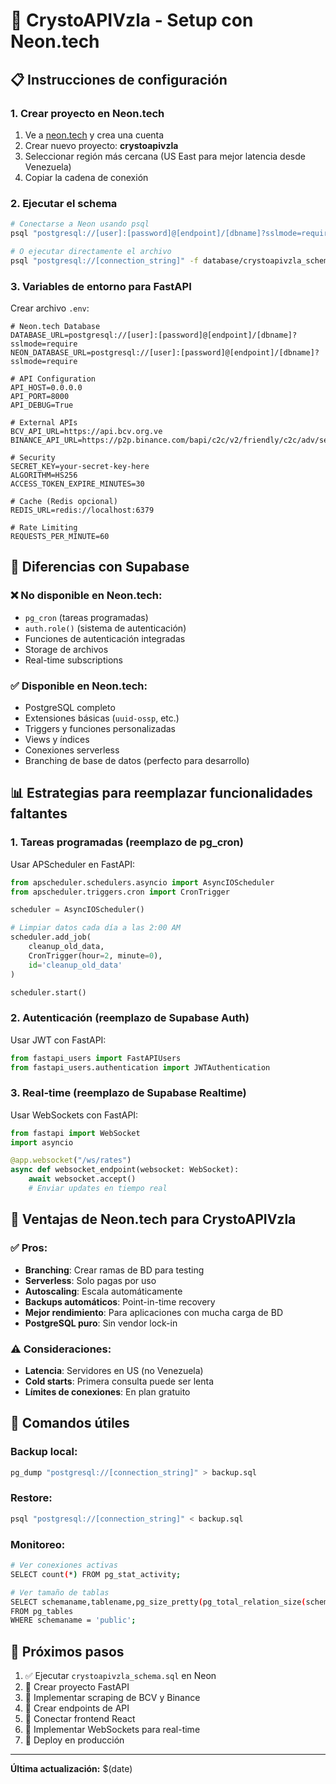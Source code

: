 # 🚀 CrystoAPIVzla - Setup con Neon.tech

## 📋 **Instrucciones de configuración**

### 1. **Crear proyecto en Neon.tech**
1. Ve a [neon.tech](https://neon.tech) y crea una cuenta
2. Crear nuevo proyecto: **crystoapivzla**
3. Seleccionar región más cercana (US East para mejor latencia desde Venezuela)
4. Copiar la cadena de conexión

### 2. **Ejecutar el schema**
```bash
# Conectarse a Neon usando psql
psql "postgresql://[user]:[password]@[endpoint]/[dbname]?sslmode=require"

# O ejecutar directamente el archivo
psql "postgresql://[connection_string]" -f database/crystoapivzla_schema.sql
```

### 3. **Variables de entorno para FastAPI**
Crear archivo `.env`:
```env
# Neon.tech Database
DATABASE_URL=postgresql://[user]:[password]@[endpoint]/[dbname]?sslmode=require
NEON_DATABASE_URL=postgresql://[user]:[password]@[endpoint]/[dbname]?sslmode=require

# API Configuration
API_HOST=0.0.0.0
API_PORT=8000
API_DEBUG=True

# External APIs
BCV_API_URL=https://api.bcv.org.ve
BINANCE_API_URL=https://p2p.binance.com/bapi/c2c/v2/friendly/c2c/adv/search

# Security
SECRET_KEY=your-secret-key-here
ALGORITHM=HS256
ACCESS_TOKEN_EXPIRE_MINUTES=30

# Cache (Redis opcional)
REDIS_URL=redis://localhost:6379

# Rate Limiting
REQUESTS_PER_MINUTE=60
```

## 🔧 **Diferencias con Supabase**

### ❌ **No disponible en Neon.tech:**
- `pg_cron` (tareas programadas)
- `auth.role()` (sistema de autenticación)
- Funciones de autenticación integradas
- Storage de archivos
- Real-time subscriptions

### ✅ **Disponible en Neon.tech:**
- PostgreSQL completo
- Extensiones básicas (`uuid-ossp`, etc.)
- Triggers y funciones personalizadas
- Views y índices
- Conexiones serverless
- Branching de base de datos (perfecto para desarrollo)

## 📊 **Estrategias para reemplazar funcionalidades faltantes**

### 1. **Tareas programadas (reemplazo de pg_cron)**
Usar APScheduler en FastAPI:
```python
from apscheduler.schedulers.asyncio import AsyncIOScheduler
from apscheduler.triggers.cron import CronTrigger

scheduler = AsyncIOScheduler()

# Limpiar datos cada día a las 2:00 AM
scheduler.add_job(
    cleanup_old_data,
    CronTrigger(hour=2, minute=0),
    id='cleanup_old_data'
)

scheduler.start()
```

### 2. **Autenticación (reemplazo de Supabase Auth)**
Usar JWT con FastAPI:
```python
from fastapi_users import FastAPIUsers
from fastapi_users.authentication import JWTAuthentication
```

### 3. **Real-time (reemplazo de Supabase Realtime)**
Usar WebSockets con FastAPI:
```python
from fastapi import WebSocket
import asyncio

@app.websocket("/ws/rates")
async def websocket_endpoint(websocket: WebSocket):
    await websocket.accept()
    # Enviar updates en tiempo real
```

## 🎯 **Ventajas de Neon.tech para CrystoAPIVzla**

### ✅ **Pros:**
- **Branching**: Crear ramas de BD para testing
- **Serverless**: Solo pagas por uso
- **Autoscaling**: Escala automáticamente
- **Backups automáticos**: Point-in-time recovery
- **Mejor rendimiento**: Para aplicaciones con mucha carga de BD
- **PostgreSQL puro**: Sin vendor lock-in

### ⚠️ **Consideraciones:**
- **Latencia**: Servidores en US (no Venezuela)
- **Cold starts**: Primera consulta puede ser lenta
- **Límites de conexiones**: En plan gratuito

## 🚀 **Comandos útiles**

### Backup local:
```bash
pg_dump "postgresql://[connection_string]" > backup.sql
```

### Restore:
```bash
psql "postgresql://[connection_string]" < backup.sql
```

### Monitoreo:
```bash
# Ver conexiones activas
SELECT count(*) FROM pg_stat_activity;

# Ver tamaño de tablas
SELECT schemaname,tablename,pg_size_pretty(pg_total_relation_size(schemaname||'.'||tablename)) as size 
FROM pg_tables 
WHERE schemaname = 'public';
```

## 📝 **Próximos pasos**

1. ✅ Ejecutar `crystoapivzla_schema.sql` en Neon
2. 🔄 Crear proyecto FastAPI 
3. 🔄 Implementar scraping de BCV y Binance
4. 🔄 Crear endpoints de API
5. 🔄 Conectar frontend React
6. 🔄 Implementar WebSockets para real-time
7. 🔄 Deploy en producción

---
**Última actualización:** $(date)
